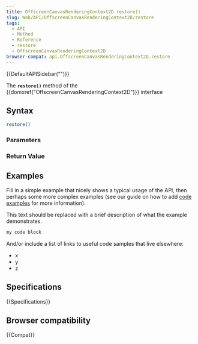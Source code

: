 ```yaml
---
title: OffscreenCanvasRenderingContext2D.restore()
slug: Web/API/OffscreenCanvasRenderingContext2D/restore
tags:
  - API
  - Method
  - Reference
  - restore
  - OffscreenCanvasRenderingContext2D
browser-compat: api.OffscreenCanvasRenderingContext2D.restore
---
```

{{DefaultAPISidebar("")}}

The **`restore()`** method of the {{domxref("OffscreenCanvasRenderingContext2D")}} interface 

## Syntax

```js
restore()
```

### Parameters



### Return Value



## Examples

Fill in a simple example that nicely shows a typical usage of the API, then perhaps some more complex examples (see our guide on how to add [code examples](/en-US/docs/MDN/Contribute/Structures/Code_examples) for more information).

This text should be replaced with a brief description of what the example demonstrates.

```js
my code block
```

And/or include a list of links to useful code samples that live elsewhere:

*   x
*   y
*   z

## Specifications

{{Specifications}}

## Browser compatibility

{{Compat}}

